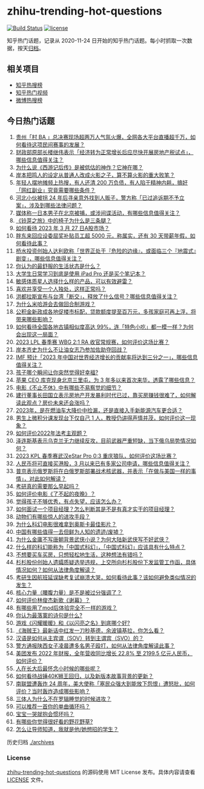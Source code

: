 # zhihu-trending-hot-questions

[![Build Status](https://github.com/justjavac/zhihu-trending-hot-questions/workflows/ci/badge.svg?branch=master)](https://github.com/justjavac/zhihu-trending-hot-questions/actions)
[![license](https://img.shields.io/github/license/justjavac/zhihu-trending-hot-questions)](https://github.com/justjavac/zhihu-trending-hot-questions/blob/master/LICENSE)

知乎热门话题，记录从 2020-11-24
日开始的知乎热门话题。每小时抓取一次数据，按天[归档](./archives)。

## 相关项目

- [知乎热搜榜](https://github.com/justjavac/zhihu-trending-top-search)
- [知乎热门视频](https://github.com/justjavac/zhihu-trending-hot-video)
- [微博热搜榜](https://github.com/justjavac/weibo-trending-hot-search)

## 今日热门话题

<!-- BEGIN -->
<!-- 最后更新时间 Mon Mar 27 2023 05:12:31 GMT+0800 (China Standard Time) -->

1. [贵州「村 BA 」总决赛现场超两万人气氛火爆，全网各大平台直播超千万，如何看待这项民间赛事的发展？](https://www.zhihu.com/question/591947683)
1. [财政部原部长楼继伟表示「经济转为正常增长后应尽快开展房地产税试点」，哪些信息值得关注？](https://www.zhihu.com/question/591958596)
1. [为什么说《西游记后传》是被低估的神作？它神在哪？](https://www.zhihu.com/question/542181254)
1. [岸本把鸣人的设定从普通人改成火影之子，算不算火影的重大败笔？](https://www.zhihu.com/question/576774021)
1. [年轻人摆地摊频上热搜，有人还清 200 万负债，有人陷于精神内耗，搞好「网红副业」究竟需要哪些条件？](https://www.zhihu.com/question/591957799)
1. [河北小伙被拐 24 年后寻亲意外找到人贩子，警方称「已过追诉期不予立案」，涉及到哪些法律问题？](https://www.zhihu.com/question/591976747)
1. [媒体称一日本男子在北京被捕，或涉间谍活动，有哪些信息值得关注？](https://www.zhihu.com/question/591971106)
1. [《铃芽之旅》中的椅子为什么是三条腿？](https://www.zhihu.com/question/591693780)
1. [如何看待 2023 年 3 月 27 日A股市场？](https://www.zhihu.com/question/592001992)
1. [胖东来回应设委屈奖补贴员工超 5000 元，称属实，还有 30 天带薪年假，如何看待此事？](https://www.zhihu.com/question/592007059)
1. [桥水投资创始人达利欧称「世界正处于『危险的边缘』，或面临三个『地震式』剧变」，哪些信息值得关注？](https://www.zhihu.com/question/591964085)
1. [你认为的最舒服的生活状态是什么？](https://www.zhihu.com/question/271421721)
1. [大学生日常学习到底是使用 iPad Pro 还是买个笔记本？](https://www.zhihu.com/question/591221197)
1. [敏感体质星人选择什么样的产品，可以有效避雷？](https://www.zhihu.com/question/591813054)
1. [喜欢并享受一个人独处，这样正常吗？](https://www.zhihu.com/question/583302635)
1. [洪都拉斯宣布与台湾「断交」，释放了什么信号？哪些信息值得关注？](https://www.zhihu.com/question/591938056)
1. [为什么米哈游会去做回合制游戏？](https://www.zhihu.com/question/591776561)
1. [公积金新政成各地促楼市标配，贷款额度提至百万元，多孩家庭可再上浮，将带来哪些影响？](https://www.zhihu.com/question/591936899)
1. [如何看待全国各地古镇相似度高达 99%，连「特色小吃」都一模一样？为何会出现这一局面？](https://www.zhihu.com/question/591935274)
1. [2023 LPL 春季赛 WBG 2:1 RA 收官常规赛，如何评价这场比赛？](https://www.zhihu.com/question/591983954)
1. [岸本齐史为什么不让油女志乃参加佐助夺回战？](https://www.zhihu.com/question/540974244)
1. [IMF 预计「2023 年中国对世界经济增长的贡献率将达到三分之一」，哪些信息值得关注？](https://www.zhihu.com/question/591965514)
1. [孩子哪个瞬间让你突然觉得好幸福?](https://www.zhihu.com/question/476314541)
1. [苹果 CEO 库克现身北京三里屯，为 3 年多以来首次来华，透露了哪些信息？](https://www.zhihu.com/question/591676798)
1. [电影《不止不休》中有哪些不易察觉的细节？](https://www.zhihu.com/question/591476692)
1. [建行董事长田国立表示房地产开发暴利时代已过，靠买房赚钱很难了，如何解读此观点？房价未来还会涨吗？](https://www.zhihu.com/question/591969316)
1. [2023年，是在燃油车大降价中捡漏，还是直接入手新能源汽车更合适？](https://www.zhihu.com/question/589955546)
1. [男生上微积分课发现台下仅自己 1 人，教授仍讲得声情并茂，如何评价这一现象？](https://www.zhihu.com/question/591772909)
1. [如何评价2022年法考主观题？](https://www.zhihu.com/question/591956655)
1. [泽连斯基表示乌克兰无力继续反攻，目前武器严重短缺，当下俄乌局势情况如何？](https://www.zhihu.com/question/591892026)
1. [2023 KPL 春季赛武汉eStar Pro 0:3 重庆狼队，如何评价这场比赛？](https://www.zhihu.com/question/591863915)
1. [人民币将可直接买港股，3 月以来已有多家公司申请，哪些信息值得关注？](https://www.zhihu.com/question/591951681)
1. [普京表示俄罗斯将在白俄罗斯部署战术核武器，并表示「在做与美国一样的事情」，对此如何解读？](https://www.zhihu.com/question/591937221)
1. [考研真的需要那么早起吗？](https://www.zhihu.com/question/453051286)
1. [如何评价电影《了不起的夜晚》？](https://www.zhihu.com/question/591171208)
1. [觉得孩子不够优秀，有点失望，应该怎么办？](https://www.zhihu.com/question/591541687)
1. [如何面试一个项目经理？怎么判断其是不是有真才实干的项目经理？](https://www.zhihu.com/question/582548519)
1. [动物们有哪些惊人的进攻手段？](https://www.zhihu.com/question/591387589)
1. [为什么科幻电影很难拿到奥斯卡最佳影片？](https://www.zhihu.com/question/588268561)
1. [中国有哪些值得一去但鲜为人知的遗迹/废墟？](https://www.zhihu.com/question/37178511)
1. [为什么金庸不写唐朝背景武侠小说？为何大陆新武侠写不好武侠？](https://www.zhihu.com/question/590684142)
1. [什么样的科幻能称为「中国式科幻」，「中国式科幻」应该具有什么特点？](https://www.zhihu.com/question/435096725)
1. [不想要买车买房，只想轻松地生活，这种想法有错吗？](https://www.zhihu.com/question/591592960)
1. [杉杉股份创始人遗孀质疑选举违规，上交所向杉杉股份下发监管工作函，具体情况如何？如何从法律角度解读？](https://www.zhihu.com/question/591767351)
1. [考研生因航班延误缺考复试崩溃大哭，如何看待此事？该如何避免类似情况的发生？](https://www.zhihu.com/question/591772829)
1. [核心力量（腰腹力量）是不是被过分强调了？](https://www.zhihu.com/question/427520184)
1. [如何评价林俊杰新歌《谢幕》？](https://www.zhihu.com/question/591716377)
1. [有哪些用了mod后体验完全不一样的游戏？](https://www.zhihu.com/question/584366441)
1. [你认为最落寞的诗句是什么?](https://www.zhihu.com/question/590941687)
1. [游戏《闪耀暖暖》和《以闪亮之名》到底哪个好?](https://www.zhihu.com/question/553106542)
1. [《海贼王》最新话中红发一刀秒基德，余波镇基拉，你怎么看？](https://www.zhihu.com/question/591572262)
1. [汉语是如何从主宾谓（SOV）转到主谓宾（SVO）的？](https://www.zhihu.com/question/444333610)
1. [警方通报陕西女子凌晨遭多名男子殴打，如何从法律角度解读此事？](https://www.zhihu.com/question/591816247)
1. [美团发布 2022 年财报，全年营收同比增长 22.8% 至 2199.5 亿元人民币，如何评价？](https://www.zhihu.com/question/591624391)
1. [人在长大后最怀念小时候的哪些呢？](https://www.zhihu.com/question/591222492)
1. [如何看待战锤40K狮王回归，以及新版本故事背景的更新？](https://www.zhihu.com/question/591369386)
1. [南联盟遭轰炸 24 周年，美大使称「塞民众强大到能放下怨恨」遭怒批，如何评价？当时轰炸造成哪些影响？](https://www.zhihu.com/question/591814862)
1. [三体人为什么不在罗辑睡觉的时候进攻？](https://www.zhihu.com/question/323948234)
1. [可以推荐一首你的单曲循环吗？](https://www.zhihu.com/question/591524563)
1. [宝宝一哭就抱会惯坏吗？](https://www.zhihu.com/question/583758708)
1. [有哪些你觉得很好看的野花野草?](https://www.zhihu.com/question/590364700)
1. [怎么让导师知道，我就是他/她想招的学生？](https://www.zhihu.com/question/589700048)

<!-- END -->

历史归档 [./archives](./archives)

### License

[zhihu-trending-hot-questions](https://github.com/justjavac/zhihu-trending-hot-questions)
的源码使用 MIT License 发布。具体内容请查看 [LICENSE](./LICENSE) 文件。
